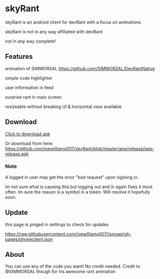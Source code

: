 # skyRant
skyRant is an android client for devRant with a focus on animations.

skyRant is not in any way affiliated with devRant

not in any way complete!
## Features
animation of SIMMORSAL https://github.com/SIMMORSAL/DevRantNative

simple code highlighter

user information in feed

surprise rant in main screen

resizeable without breaking UI & horizontal view available
## Download

[Click to download apk](https://github.com/joewilliams007/skyRant/blob/master/app/release/app-release.apk?raw=true)

Or download from here: https://github.com/joewilliams007/skyRant/blob/master/app/release/app-release.apk

### Note

A logged in user may get the error "bad request" upon sigining in.

Im not sure what is causing this but logging out and in again fixes it most often. Im sure the reason is a symbol in a token. Will resolve it hopefully soon.

## Update
this page is pinged in settings to check for updates

https://raw.githubusercontent.com/joewilliams007/jsonapi/gh-pages/phoneclient.json

## About
You can use any of the code you want! No credit needed. Credit to @SIMMORSAL though for his awesome rant animation
